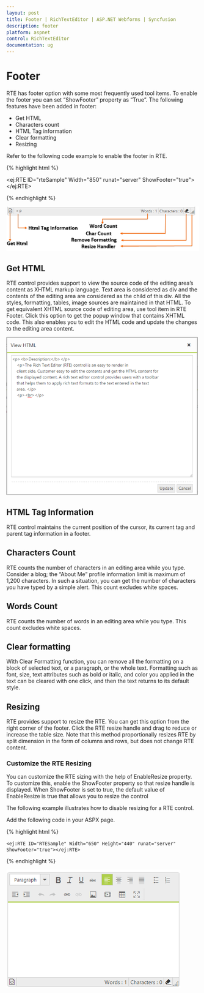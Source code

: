 ```yaml
---
layout: post
title: Footer | RichTextEditor | ASP.NET Webforms | Syncfusion
description: footer
platform: aspnet
control: RichTextEditor
documentation: ug
---
```


# Footer

RTE has footer option with some most frequently used tool items. To enable the footer you can set “ShowFooter” property as “True”. The following features have been added in footer:

* Get HTML
* Characters count
* HTML Tag information
* Clear formatting 
* Resizing

Refer to the following code example to enable the footer in RTE.

{% highlight html %}

<ej:RTE ID="rteSample" Width="850" runat="server" ShowFooter="true"></ej:RTE>

{% endhighlight %}

![](Footer_images/Footer_img1.png)



## Get HTML

RTE control provides support to view the source code of the editing area’s content as XHTML markup language. Text area is considered as div and the contents of the editing area are considered as the child of this div. All the styles, formatting, tables, image sources are maintained in that HTML. To get equivalent XHTML source code of editing area, use tool item in RTE Footer. Click this option to get the popup window that contains XHTML code. This also enables you to edit the HTML code and update the changes to the editing area content. 



![](Footer_images/Footer_img2.png)



## HTML Tag Information

RTE control maintains the current position of the cursor, its current tag and parent tag information in a footer.

## Characters Count

RTE counts the number of characters in an editing area while you type. Consider a blog; the “About Me” profile information limit is maximum of 1,200 characters. In such a situation, you can get the number of characters you have typed by a simple alert. This count excludes white spaces.

## Words Count

RTE counts the number of words in an editing area while you type. This count excludes white spaces.

## Clear formatting

With Clear Formatting function, you can remove all the formatting on a block of selected text, or a paragraph, or the whole text. Formatting such as font, size, text attributes such as bold or italic, and color you applied in the text can be cleared with one click, and then the text returns to its default style.

## Resizing

RTE provides support to resize the RTE. You can get this option from the right corner of the footer. Click the RTE resize handle and drag to reduce or increase the table size. Note that this method proportionally resizes RTE by split dimension in the form of columns and rows, but does not change RTE content. 

### Customize the RTE Resizing

You can customize the RTE sizing with the help of EnableResize property. To customize this, enable the ShowFooter property so that resize handle is displayed. When ShowFooter is set to true, the default value of EnableResize is true that allows you to resize the control

The following example illustrates how to disable resizing for a RTE control.

Add the following code in your ASPX page.

{% highlight html %}

    <ej:RTE ID="RTESample" Width="650" Height="440" runat="server" ShowFooter="true"></ej:RTE>

{% endhighlight %}

![](Footer_images/Footer_img3.png)